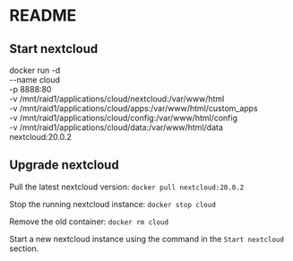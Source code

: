 # README #

## Start nextcloud
docker run -d \
    --name cloud \
    -p 8888:80 \
    -v /mnt/raid1/applications/cloud/nextcloud:/var/www/html \
    -v /mnt/raid1/applications/cloud/apps:/var/www/html/custom_apps \
    -v /mnt/raid1/applications/cloud/config:/var/www/html/config \
    -v /mnt/raid1/applications/cloud/data:/var/www/html/data \
    nextcloud:20.0.2

## Upgrade nextcloud

Pull the latest nextcloud version:
`docker pull nextcloud:20.0.2`

Stop the running nextcloud instance:
`docker stop cloud`

Remove the old container:
`docker rm cloud`

Start a new nextcloud instance using the command in the `Start nextcloud` section.